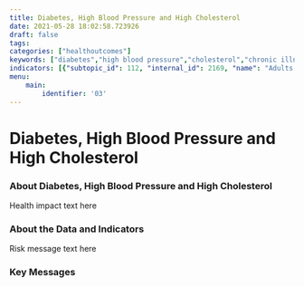 ```yaml
---
title: Diabetes, High Blood Pressure and High Cholesterol
date: 2021-05-28 18:02:58.723926
draft: false
tags: 
categories: ["healthoutcomes"]
keywords: ["diabetes","high blood pressure","cholesterol","chronic illness"]
indicators: [{"subtopic_id": 112, "internal_id": 2169, "name": "Adults with Diabetes", "URL": "https://a816-dohbesp.nyc.gov/IndicatorPublic/VisualizationData.aspx?id=2169,719b87,112,Summarize"}, {"subtopic_id": 112, "internal_id": 2170, "name": "Adults with High Blood Pressure", "URL": "https://a816-dohbesp.nyc.gov/IndicatorPublic/VisualizationData.aspx?id=2170,719b87,112,Summarize"}, {"subtopic_id": 112, "internal_id": 2171, "name": "Adults with High Cholesterol", "URL": "https://a816-dohbesp.nyc.gov/IndicatorPublic/VisualizationData.aspx?id=2171,719b87,112,Summarize"}]
menu:
    main:
        identifier: '03'
---
```

# Diabetes, High Blood Pressure and High Cholesterol
### About Diabetes, High Blood Pressure and High Cholesterol



Health impact text here

### About the Data and Indicators



Risk message text here

### Key Messages




